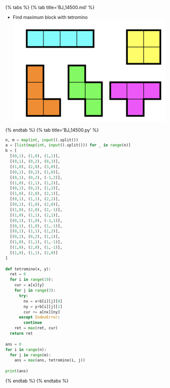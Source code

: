 {% tabs %}
{% tab title='BJ_14500.md' %}

* Find maximum block with tetromino
![](images/20210304_200335.png)

{% endtab %}
{% tab title='BJ_14500.py' %}

```py
n, m = map(int, input().split())
a = [list(map(int, input().split())) for _ in range(n)]
b = [
  [(0,1), (1,0), (1,1)],
  [(0,1), (0,2), (0,3)],
  [(1,0), (2,0), (3,0)],
  [(0,1), (0,2), (1,0)],
  [(0,1), (0,2), (-1,2)],
  [(1,0), (1,1), (1,2)],
  [(0,1), (0,2), (1,2)],
  [(1,0), (2,0), (2,1)],
  [(0,1), (1,1), (2,1)],
  [(0,1), (1,0), (2,0)],
  [(1,0), (2,0), (2,-1)],
  [(1,0), (1,1), (2,1)],
  [(0,1), (1,0), (-1,1)],
  [(0,1), (1,0), (1,-1)],
  [(0,1), (1,1), (1,2)],
  [(0,1), (0,2), (1,1)],
  [(1,0), (1,1), (1,-1)],
  [(1,0), (2,0), (1,-1)],
  [(1,0), (1,1), (2,0)]
]

def tetromino(x, y):
  ret = 0
  for i in range(19):
    cur = a[x][y]
    for j in range(3):
      try:
        nx = x+b[i][j][0]
        ny = y+b[i][j][1]
        cur += a[nx][ny]
      except IndexError:
        continue
    ret = max(ret, cur)
  return ret

ans = 0
for i in range(n):
  for j in range(m):
    ans = max(ans, tetromino(i, j))

print(ans)
```

{% endtab %}
{% endtabs %}